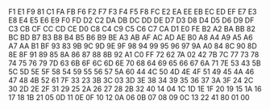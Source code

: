 F1
E1 F9
81
C1 FA FB
F6
F2 F7
F3
F4 F5 F8 FC
E2
EA EE
EB
EC ED EF
E7
E3 E8
E4
E5 E6 E9 F0 FD
D2
C2 DA
DB
DC DD DE
D7
D3 D8
D4
D5 D6 D9 DF
C3
CB CF
CC
CD CE D0
C8
C4 C9
C5
C6 C7 CA D1 E0 FE
B2
A2 BA
BB
82 BC BD
B7
B3 B8
B4
B5 B6 B9 BE
A3
AB AF
AC
AD AE B0
A8
A4 A9
A5
A6 A7 AA B1 BF
93
83 9B
9C
9D 9E 9F
98
94 99
95
96 97 9A A0
84
8C 90
8D
8E 8F 91
89
85 8A
86
87 88 8B 92 A1 C0 FF
72
62 7A
02
42 7B 7C
77
73 78
74
75 76 79 7D
63
6B 6F
6C
6D 6E 70
68
64 69
65
66 67 6A 71 7E
53
43 5B
5C
5D 5E 5F
58
54 59
55
56 57 5A 60
44
4C 50
4D
4E 4F 51
49
45 4A
46
47 48 4B 52 61 7F
33
23 3B
3C
03 3D 3E
38
34 39
35
36 37 3A 3F
24
2C 30
2D
2E 2F 31
29
25 2A
26
27 28 2B 32 40
14
04 1C
1D
1E 1F 20
19
15 1A
16
17 18 1B 21
05
0D 11
0E
0F 10 12
0A
06 0B
07
08 09 0C 13 22 41 80 01
00
